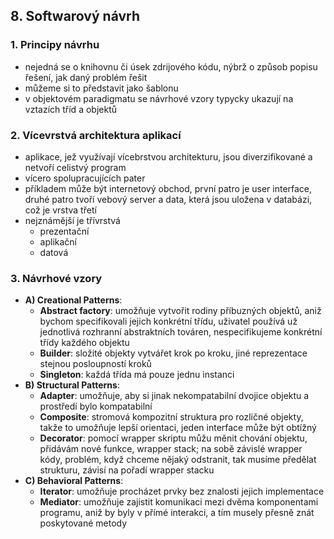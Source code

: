 ## 8. Softwarový návrh

### 1. Principy návrhu

- nejedná se o knihovnu či úsek zdrijového kódu, nýbrž o způsob popisu řešení, jak daný problém řešit
- můžeme si to představit jako šablonu
- v objektovém paradigmatu se návrhové vzory typycky ukazují na vztazích tříd a objektů

### 2. Vícevrstvá architektura aplikací

- aplikace, jež využívají vícebrstvou architekturu, jsou diverzifikované a netvoří celistvý program
- vícero spolupracujících pater
- příkladem může být internetový obchod, první patro je user interface, druhé patro tvoří vebový server a data, která jsou uložena v databázi, což je vrstva třetí
- nejznámější je třívrstvá
	- prezentační
	- aplikační
	- datová

### 3. Návrhové vzory

- **A) Creational Patterns**:
	- **Abstract factory**: umožňuje vytvořit rodiny příbuzných objektů, aniž bychom specifikovali jejich konkrétní třídu, uživatel používá už jednotlivá rozhranní abstraktních továren, nespecifikujeme konkrétní třídy každého objektu
	- **Builder**: složité objekty vytvářet krok po kroku, jiné reprezentace stejnou posloupností kroků
	- **Singleton**: každá třída má pouze jednu instanci
- **B) Structural Patterns**:
	- **Adapter**: umožňuje, aby si jinak nekompatabilní dvojice objektu a prostředí bylo kompatabilní
	- **Composite**: stromová kompozitní struktura pro rozličné objekty, takže to umožňuje lepší orientaci, jeden interface může být obtížný
	- **Decorator**: pomocí wrapper skriptu můžu měnit chování objektu, přidávám nové funkce, wrapper stack; na sobě závislé wrapper kódy, problém, když chceme nějaký odstranit, tak musíme předělat strukturu, závisí na pořadí wrapper stacku
- **C) Behavioral Patterns**:
	- **Iterator**: umožňuje procházet prvky bez znalosti jejich implementace
	- **Mediator**: umožňuje zajistit komunikaci mezi dvěma komponentami programu, aniž by byly v přímé interakci, a tím musely přesně znát poskytované metody